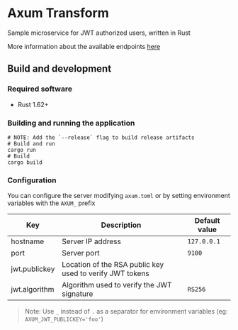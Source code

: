 # Axum Transform

Sample microservice for JWT authorized users, written in Rust

More information about the available endpoints [here](openapi.yml)

## Build and development

### Required software

- Rust 1.62+

### Building and running the application

```shell
# NOTE: Add the `--release` flag to build release artifacts
# Build and run
cargo run
# Build
cargo build
```

### Configuration

You can configure the server modifying `axum.toml` or by setting environment
variables with the `AXUM_` prefix

| Key           | Description                                              | Default value |
| ------------- | -------------------------------------------------------- | ------------- |
| hostname      | Server IP address                                        | `127.0.0.1`   |
| port          | Server port                                              | `9100`        |
| jwt.publickey | Location of the RSA public key used to verify JWT tokens |               |
| jwt.algorithm | Algorithm used to verify the JWT signature               | `RS256`       |

> Note: Use `_` instead of `.` as a separator for environment variables (eg:
> `AXUM_JWT_PUBLICKEY='foo'`)
